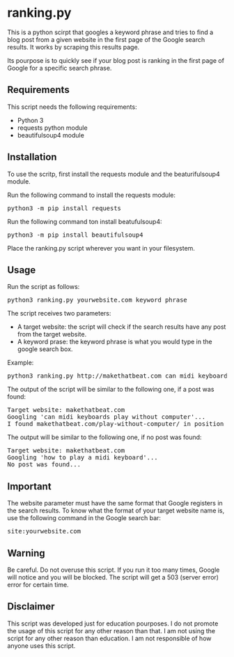 # ranking.py

This is a python scirpt that googles a keyword phrase and tries to find a blog post from a given website in the first page of the Google search results. It works by scraping this results page.

Its pourpose is to quickly see if your blog post is ranking in the first page of Google for a specific search phrase.

<h2>Requirements</h2>

This script needs the following requirements:

* Python 3
* requests python module
* beautifulsoup4 module

<h2>Installation</h2>

To use the scritp, first install the requests module and the beaturifulsoup4 module.

Run the following command to install the requests module:

<pre>python3 -m pip install requests</pre>

Run the following command ton install beatufulsoup4:

<pre>python3 -m pip install beautifulsoup4</pre>

Place the ranking.py script wherever you want in your filesystem.

<h2>Usage</h2>

Run the script as follows:

<pre>python3 ranking.py yourwebsite.com keyword phrase</pre>

The script receives two parameters:

* A target website: the script will check if the search results have any post from the target website.
* A keyword prase: the keyword phrase is what you would type in the google search box.

Example:

<pre>python3 ranking.py http://makethatbeat.com can midi keyboards play without computer</pre>

The output of the script will be similar to the following one, if a post was found:

<pre>
Target website: makethatbeat.com
Googling 'can midi keyboards play without computer'...
I found makethatbeat.com/play-without-computer/ in position 8
</pre>

The output will be similar to the following one, if no post was found:

<pre>
Target website: makethatbeat.com
Googling 'how to play a midi keyboard'...
No post was found...
</pre>

<h2>Important</h2>

The website parameter must have the same format that Google registers in the search results. To know what the format of your target website name is, use the following command in the Google search bar:

<pre>site:yourwebsite.com</pre>

<h2>Warning</h2>

Be careful. Do not overuse this script. If you run it too many times, Google will notice and you will be blocked. The script will get a 503 (server error) error for certain time.

<h2>Disclaimer</h2>

This script was developed just for education pourposes. I do not promote the usage of this script for any other reason than that. I am not using the script for any other reason than education. I am not responsible of how anyone uses this script.
